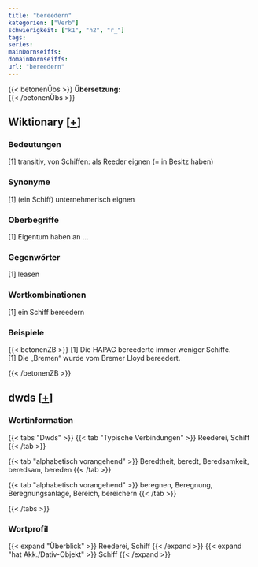 ```yaml
---
title: "bereedern"
kategorien: ["Verb"]
schwierigkeit: ["k1", "h2", "r_"]
tags:
series:
mainDornseiffs:
domainDornseiffs:
url: "bereedern"
---
```


{{< betonenÜbs >}}
**Übersetzung:**  
{{< /betonenÜbs >}}

## Wiktionary [[+](https://de.wiktionary.org/wiki/bereedern)]

### Bedeutungen
[1] transitiv, von Schiffen: als Reeder eignen (= in Besitz haben)  

### Synonyme
[1] (ein Schiff) unternehmerisch eignen  

### Oberbegriffe
[1] Eigentum haben an …  

### Gegenwörter
[1] leasen  

### Wortkombinationen
[1] ein Schiff bereedern  

### Beispiele
{{< betonenZB >}}
[1] Die HAPAG bereederte immer weniger Schiffe.  
[1] Die „Bremen“ wurde vom Bremer Lloyd bereedert.  

{{< /betonenZB >}}


## dwds [[+](https://www.dwds.de/wb/bereedern)]

### Wortinformation
{{< tabs "Dwds" >}}
{{< tab "Typische Verbindungen" >}}
Reederei, Schiff
{{< /tab >}}

{{< tab "alphabetisch vorangehend" >}}
Beredtheit, beredt, Beredsamkeit, beredsam, bereden
{{< /tab >}}

{{< tab "alphabetisch vorangehend" >}}
beregnen, Beregnung, Beregnungsanlage, Bereich, bereichern
{{< /tab >}}

{{< /tabs >}}

### Wortprofil
{{< expand "Überblick" >}} Reederei, Schiff {{< /expand >}}
{{< expand "hat Akk./Dativ-Objekt" >}} Schiff {{< /expand >}}

